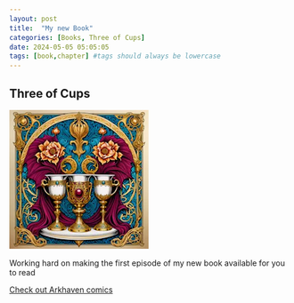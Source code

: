 ```yaml
---
layout: post
title:  "My new Book"
categories: [Books, Three of Cups] 
date: 2024-05-05 05:05:05
tags: [book,chapter] #tags should always be lowercase
---
```


## Three of Cups

[![Some Title](/assets/img/0.webp)](https://arkhaven.com/ "Some Title")

Working hard on making the first episode of my new book available for you to read

[Check out Arkhaven comics](https://arkhaven.com/)